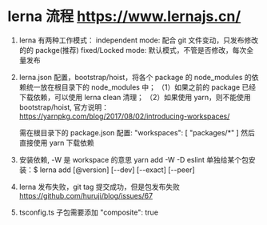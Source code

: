 # lerna 流程 https://www.lernajs.cn/

1. lerna 有两种工作模式：
   independent mode: 配合 git 文件变动，只发布修改的的 packge(推荐)
   fixed/Locked mode: 默认模式，不管是否修改，每次全量发布
2. lerna.json 配置，bootstrap/hoist，将各个 package 的 node_modules 的依赖统一放在根目录下的 node_modules 中；
   （1）如果之前的 package 已经下载依赖，可以使用 lerna clean 清理；
   （2）如果使用 yarn，则不能使用 bootstrap/hoist, 官方说明：https://yarnpkg.com/blog/2017/08/02/introducing-workspaces/

   需在根目录下的 package.json 配置:
   "workspaces": [
   "packages/*"
   ]
   然后直接使用 yarn 下载依赖

3. 安装依赖, -W 是 workspace 的意思
   yarn add -W -D eslint
   单独给某个包安装：$ lerna add <package>[@version] [--dev] [--exact] [--peer]
4. lerna 发布失败，git tag 提交成功，但是包发布失败
   https://github.com/huruji/blog/issues/67
5. tsconfig.ts 子包需要添加 "composite": true
